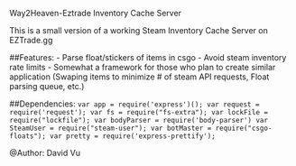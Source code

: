 Way2Heaven-Eztrade Inventory Cache Server

This is a small version of a working Steam Inventory Cache Server on EZTrade.gg

##Features:
    - Parse float/stickers of items in csgo
    - Avoid steam inventory rate limits
    - Somewhat a framework for those who plan to create similar application (Swaping items to minimize # of steam API requests, Float parsing queue, etc.)


##Dependencies:
``var app = require('express')();
var request = require('request');
var fs = require("fs-extra");
var lockFile = require("lockfile");
var bodyParser = require('body-parser')
var SteamUser = require("steam-user");
var botMaster = require("csgo-floats");
var pretty = require('express-prettify');``

@Author: David Vu
